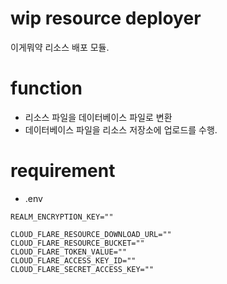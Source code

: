 # wip resource deployer

이게뭐약 리소스 배포 모듈. 

# function
- 리소스 파일을 데이터베이스 파일로 변환
- 데이터베이스 파일을 리소스 저장소에 업로드를 수행.

# requirement

- .env

```
REALM_ENCRYPTION_KEY=""

CLOUD_FLARE_RESOURCE_DOWNLOAD_URL=""
CLOUD_FLARE_RESOURCE_BUCKET=""
CLOUD_FLARE_TOKEN_VALUE=""
CLOUD_FLARE_ACCESS_KEY_ID=""
CLOUD_FLARE_SECRET_ACCESS_KEY=""
```
